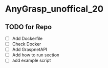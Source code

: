 # AnyGrasp_unoffical_20

## TODO for Repo
- [ ] Add Dockerfile 
- [ ] Check Docker
- [ ] Add GraspnetAPI
- [ ] Add how to run section
- [ ] add example script 
